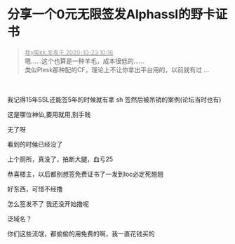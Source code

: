 # 分享一个0元无限签发Alphassl的野卡证书


<div class="quote"><blockquote><font size="2"><a href="https://www.hostloc.com/forum.php?mod=redirect&amp;goto=findpost&amp;pid=9339786&amp;ptid=757476" target="_blank"><font color="#999999">我y零kk 发表于 2020-10-23 10:16</font></a></font><br />
嗯……这个也算是一种羊毛，成本很低的……<br />
类似Plesk那种配的CF，理论上不让你拿出平台用的，以前就有过 ...</blockquote></div><br />
<br />
我记得15年SSL还能签5年的时候就有拿 sh 签然后被吊销的案例(论坛当时也有)

<img id="aimg_L20o3" onclick="zoom(this, this.src, 0, 0, 0)" class="zoom" src="https://i.loli.net/2020/10/23/agkmlcAGIpCyqdf.png" onmouseover="img_onmouseoverfunc(this)" onload="thumbImg(this)" border="0" alt="" /><br />
这是哪位神仙,要用就用,别手贱<br />


无了呀

<img src="static/image/smiley/yct/020.gif" smilieid="47" border="0" alt="" />看到的时候已经没了

上个厕所，真没了，拍断大腿，血亏25&nbsp;&nbsp;<img src="static/image/smiley/default/mad.gif" smilieid="11" border="0" alt="" />

恭喜楼主，以后都别想签免费证书了<img src="static/image/smiley/default/lol.gif" smilieid="12" border="0" alt="" />一发到loc必定死翘翘

好东西，可惜不经撸

怎么签发不了 我还没开始撸呢

泛域名？<img id="aimg_pJk8U" onclick="zoom(this, this.src, 0, 0, 0)" class="zoom" src="https://cdn.jsdelivr.net/gh/hishis/forum-master/public/images/patch.gif" onmouseover="img_onmouseoverfunc(this)" onload="thumbImg(this)" border="0" alt="" />

你们这些流氓，都偷偷的用免费的啊，我一直花钱买的 <img src="static/image/smiley/default/cry.gif" smilieid="4" border="0" alt="" />
